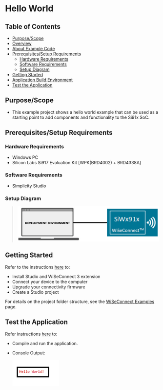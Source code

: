 # Hello World

## Table of Contents

- [Purpose/Scope](#purposescope)
- [Overview](#overview)
- [About Example Code](#about-example-code)
- [Prerequisites/Setup Requirements](#prerequisitessetup-requirements)
  - [Hardware Requirements](#hardware-requirements)
  - [Software Requirements](#software-requirements)
  - [Setup Diagram](#setup-diagram)
- [Getting Started](#getting-started)
- [Application Build Environment](#application-build-environment)
- [Test the Application](#test-the-application)

## Purpose/Scope

- This example project shows a hello world example that can be used as a starting point to add components and functionality to the Si91x SoC.

## Prerequisites/Setup Requirements

### Hardware Requirements

- Windows PC
- Silicon Labs Si917 Evaluation Kit [WPK(BRD4002) + BRD4338A]

### Software Requirements

- Simplicity Studio

### Setup Diagram

> ![Figure: Introduction](resources/readme/setupdiagram.png)

## Getting Started

Refer to the instructions [here](https://docs.silabs.com/wiseconnect/latest/wiseconnect-getting-started/) to:

- Install Studio and WiSeConnect 3 extension
- Connect your device to the computer
- Upgrade your connectivity firmware
- Create a Studio project

For details on the project folder structure, see the [WiSeConnect Examples](https://docs.silabs.com/wiseconnect/latest/wiseconnect-examples/#example-folder-structure) page.

## Test the Application

 Refer instructions [here](https://docs.silabs.com/wiseconnect/latest/wiseconnect-getting-started/) to:

- Compile and run the application.

- Console Output:
    
    ![Figure: output](resources/readme/outputConsole.png)
